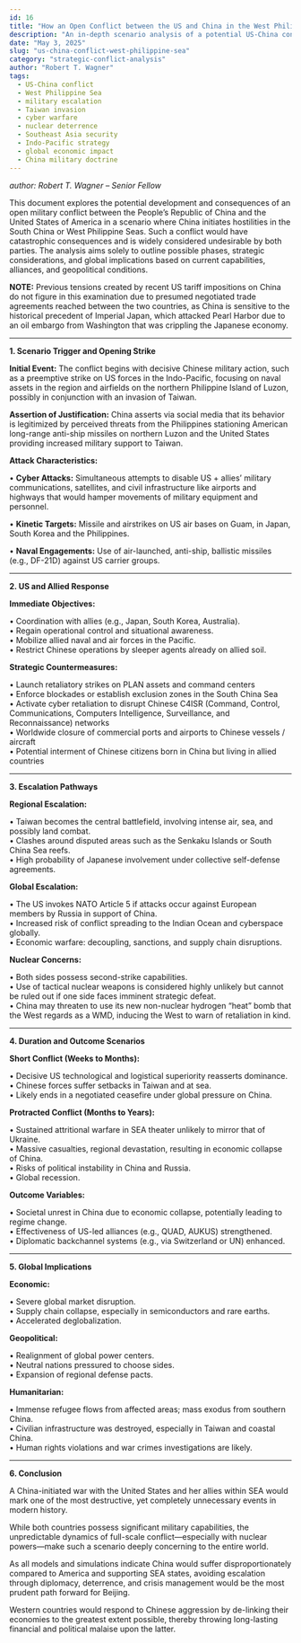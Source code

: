 ```yaml
---
id: 16
title: "How an Open Conflict between the US and China in the West Philippine Sea might Unfold and Manifest"
description: "An in-depth scenario analysis of a potential US-China conflict in the West Philippine Sea—covering military escalation, global impact, and strategic outcomes."
date: "May 3, 2025"
slug: "us-china-conflict-west-philippine-sea"
category: "strategic-conflict-analysis"
author: "Robert T. Wagner"
tags:
  - US-China conflict
  - West Philippine Sea
  - military escalation
  - Taiwan invasion
  - cyber warfare
  - nuclear deterrence
  - Southeast Asia security
  - Indo-Pacific strategy
  - global economic impact
  - China military doctrine
---
```


_author: Robert T. Wagner – Senior Fellow_

This document explores the potential development and consequences of an open military conflict between the People’s Republic of China and the United States of America in a scenario where China initiates hostilities in the South China or West Philippine Seas. Such a conflict would have catastrophic consequences and is widely considered undesirable by both parties. The analysis aims solely to outline possible phases, strategic considerations, and global implications based on current capabilities, alliances, and geopolitical conditions.

**NOTE:** Previous tensions created by recent US tariff impositions on China do not figure in this examination due to presumed negotiated trade agreements reached between the two countries, as China is sensitive to the historical precedent of Imperial Japan, which attacked Pearl Harbor due to an oil embargo from Washington that was crippling the Japanese economy.

---

**1. Scenario Trigger and Opening Strike**

**Initial Event:** The conflict begins with decisive Chinese military action, such as a preemptive strike on US forces in the Indo-Pacific, focusing on naval assets in the region and airfields on the northern Philippine Island of Luzon, possibly in conjunction with an invasion of Taiwan.

**Assertion of Justification:** China asserts via social media that its behavior is legitimized by perceived threats from the Philippines stationing American long-range anti-ship missiles on northern Luzon and the United States providing increased military support to Taiwan.

**Attack Characteristics:**

• **Cyber Attacks:** Simultaneous attempts to disable US + allies’ military communications, satellites, and civil infrastructure like airports and highways that would hamper movements of military equipment and personnel.

• **Kinetic Targets:** Missile and airstrikes on US air bases on Guam, in Japan, South Korea and the Philippines.

• **Naval Engagements:** Use of air-launched, anti-ship, ballistic missiles (e.g., DF-21D) against US carrier groups.

---

**2. US and Allied Response**

**Immediate Objectives:**

• Coordination with allies (e.g., Japan, South Korea, Australia).  
• Regain operational control and situational awareness.  
• Mobilize allied naval and air forces in the Pacific.  
• Restrict Chinese operations by sleeper agents already on allied soil.

**Strategic Countermeasures:**

• Launch retaliatory strikes on PLAN assets and command centers  
• Enforce blockades or establish exclusion zones in the South China Sea  
• Activate cyber retaliation to disrupt Chinese C4ISR (Command, Control, Communications, Computers Intelligence, Surveillance, and Reconnaissance) networks  
• Worldwide closure of commercial ports and airports to Chinese vessels / aircraft  
• Potential interment of Chinese citizens born in China but living in allied countries

---

**3. Escalation Pathways**

**Regional Escalation:**

• Taiwan becomes the central battlefield, involving intense air, sea, and possibly land combat.  
• Clashes around disputed areas such as the Senkaku Islands or South China Sea reefs.  
• High probability of Japanese involvement under collective self-defense agreements.

**Global Escalation:**

• The US invokes NATO Article 5 if attacks occur against European members by Russia in support of China.  
• Increased risk of conflict spreading to the Indian Ocean and cyberspace globally.  
• Economic warfare: decoupling, sanctions, and supply chain disruptions.

**Nuclear Concerns:**

• Both sides possess second-strike capabilities.  
• Use of tactical nuclear weapons is considered highly unlikely but cannot be ruled out if one side faces imminent strategic defeat.  
• China may threaten to use its new non-nuclear hydrogen “heat” bomb that the West regards as a WMD, inducing the West to warn of retaliation in kind.

---

**4. Duration and Outcome Scenarios**

**Short Conflict (Weeks to Months):**

• Decisive US technological and logistical superiority reasserts dominance.  
• Chinese forces suffer setbacks in Taiwan and at sea.  
• Likely ends in a negotiated ceasefire under global pressure on China.

**Protracted Conflict (Months to Years):**

• Sustained attritional warfare in SEA theater unlikely to mirror that of Ukraine.  
• Massive casualties, regional devastation, resulting in economic collapse of China.  
• Risks of political instability in China and Russia.  
• Global recession.

**Outcome Variables:**

• Societal unrest in China due to economic collapse, potentially leading to regime change.  
• Effectiveness of US-led alliances (e.g., QUAD, AUKUS) strengthened.  
• Diplomatic backchannel systems (e.g., via Switzerland or UN) enhanced.

---

**5. Global Implications**

**Economic:**

• Severe global market disruption.  
• Supply chain collapse, especially in semiconductors and rare earths.  
• Accelerated deglobalization.

**Geopolitical:**

• Realignment of global power centers.  
• Neutral nations pressured to choose sides.  
• Expansion of regional defense pacts.

**Humanitarian:**

• Immense refugee flows from affected areas; mass exodus from southern China.  
• Civilian infrastructure was destroyed, especially in Taiwan and coastal China.  
• Human rights violations and war crimes investigations are likely.

---

**6. Conclusion**

A China-initiated war with the United States and her allies within SEA would mark one of the most destructive, yet completely unnecessary events in modern history.

While both countries possess significant military capabilities, the unpredictable dynamics of full-scale conflict—especially with nuclear powers—make such a scenario deeply concerning to the entire world.

As all models and simulations indicate China would suffer disproportionately compared to America and supporting SEA states, avoiding escalation through diplomacy, deterrence, and crisis management would be the most prudent path forward for Beijing.

Western countries would respond to Chinese aggression by de-linking their economies to the greatest extent possible, thereby throwing long-lasting financial and political malaise upon the latter.
